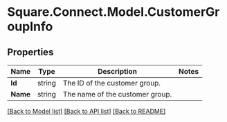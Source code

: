 # Square.Connect.Model.CustomerGroupInfo
## Properties

Name | Type | Description | Notes
------------ | ------------- | ------------- | -------------
**Id** | string | The ID of the customer group. | 
**Name** | string | The name of the customer group. | 



[[Back to Model list]](../README.md#documentation-for-models) [[Back to API list]](../README.md#documentation-for-api-endpoints) [[Back to README]](../README.md)

